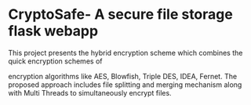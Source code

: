 # CryptoSafe- A secure file storage flask webapp

This project presents the hybrid encryption scheme which combines the quick encryption schemes of

encryption algorithms like AES, Blowfish, Triple DES, IDEA, Fernet. The proposed approach includes file splitting and merging mechanism along with Multi Threads to simultaneously encrypt files.
